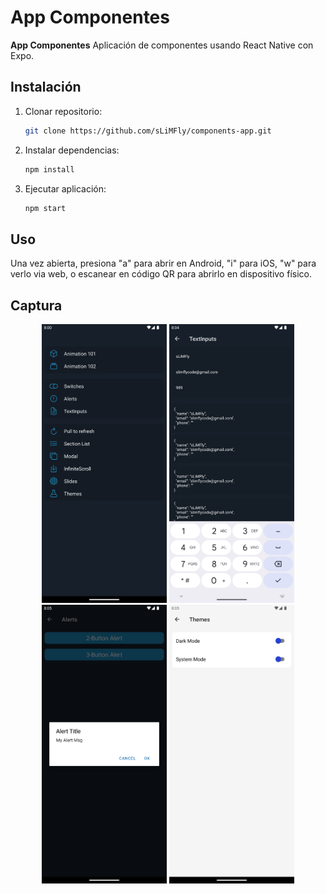 # App Componentes

**App Componentes** Aplicación de componentes usando React Native con Expo.

## Instalación

1. Clonar repositorio:
   ```bash
   git clone https://github.com/sLiMFly/components-app.git
   ```
2. Instalar dependencias:
   ```bash
   npm install
   ```
3. Ejecutar aplicación:
   ```bash
   npm start
   ```

## Uso

Una vez abierta, presiona "a" para abrir en Android, "i" para iOS, "w" para verlo via web, o escanear en código QR para abrirlo en dispositivo físico.

## Captura

<div align="center">
    <img src="/assets/images/screen1.png" alt="Componentes React Native Expo" width="200"/>
    <img src="/assets/images/screen2.png" alt="Componentes React Native Expo" width="200"/>
    <img src="/assets/images/screen3.png" alt="Componentes React Native Expo" width="200"/>
    <img src="/assets/images/screen4.png" alt="Componentes React Native Expo" width="200"/>
</div>
